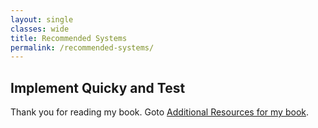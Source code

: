 ```yaml
---
layout: single
classes: wide
title: Recommended Systems
permalink: /recommended-systems/
---
```

## Implement Quicky and Test
Thank you for reading my book. Goto [Additional Resources for my book](/hiring#additonal-resources).
